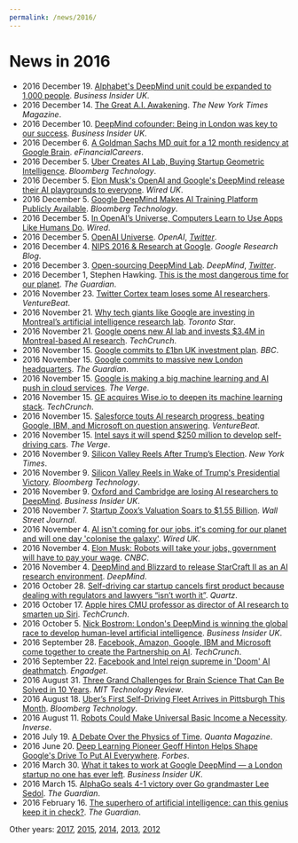 ```yaml
---
permalink: /news/2016/
---
```

# News in 2016

* 2016 December 19. [Alphabet's DeepMind unit could be expanded to 1,000 people](http://uk.businessinsider.com/alphabet-deepmind-could-be-expanded-1000-people-google-london-report-2016-12). *Business Insider UK*.
* 2016 December 14. [The Great A.I. Awakening](https://www.nytimes.com/2016/12/14/magazine/the-great-ai-awakening.html). *The New York Times Magazine*.
* 2016 December 10. [DeepMind cofounder: Being in London was key to our success](http://uk.businessinsider.com/deepmind-cofounder-london-success-google-2016-12). *Business Insider UK*.
* 2016 December 6. [A Goldman Sachs MD quit for a 12 month residency at Google Brain](http://news.efinancialcareers.com/uk-en/267722/goldman-sachs-md-quit-12-month-residency-google-brain/). *eFinancialCareers*.
* 2016 December 5. [Uber Creates AI Lab, Buying Startup Geometric Intelligence](https://www.bloomberg.com/news/articles/2016-12-05/uber-creates-ai-lab-buying-startup-geometric-intelligence). *Bloomberg Technology*.
* 2016 December 5. [Elon Musk's OpenAI and Google's DeepMind release their AI playgrounds to everyone](http://www.wired.co.uk/article/deepmind-labs-google-code-ai). *Wired UK*.
* 2016 December 5. [Google DeepMind Makes AI Training Platform Publicly Available](https://www.bloomberg.com/news/articles/2016-12-05/google-deepmind-makes-ai-training-platform-publicly-available). *Bloomberg Technology*.
* 2016 December 5. [In OpenAI’s Universe, Computers Learn to Use Apps Like Humans Do](https://www.wired.com/2016/12/openais-universe-computers-learn-use-apps-like-humans/). *Wired*.
* 2016 December 5. [OpenAI Universe](https://universe.openai.com/). *OpenAI*, *[Twitter](https://twitter.com/OpenAI/status/805661402937565184)*.
* 2016 December 4. [NIPS 2016 & Research at Google](https://research.googleblog.com/2016/12/nips-2016-research-at-google.html). *Google Research Blog*.
* 2016 December 3. [Open-sourcing DeepMind Lab](https://deepmind.com/blog/open-sourcing-deepmind-lab/). *DeepMind*, *[Twitter](https://twitter.com/DeepMindAI/status/805698876594339840)*.
* 2016 December 1, Stephen Hawking. [This is the most dangerous time for our planet](https://www.theguardian.com/commentisfree/2016/dec/01/stephen-hawking-dangerous-time-planet-inequality). *The Guardian*.
* 2016 November 23. [Twitter Cortex team loses some AI researchers](https://venturebeat.com/2016/11/23/twitter-cortex-team-loses-some-ai-researchers/). *VentureBeat*.
* 2016 November 21. [Why tech giants like Google are investing in Montreal’s artificial intelligence research lab](https://www.thestar.com/business/2016/11/21/montreals-artificial-intelligence-research-lab-attracts-major-tech-firms-like-google.html). *Toronto Star*.
* 2016 November 21. [Google opens new AI lab and invests $3.4M in Montreal-based AI research](https://techcrunch.com/2016/11/21/google-opens-new-ai-lab-and-invests-3-4m-in-montreal-based-ai-research/). *TechCrunch*.
* 2016 November 15. [Google commits to £1bn UK investment plan](http://www.bbc.com/news/business-37988095). *BBC*.
* 2016 November 15. [Google commits to massive new London headquarters](https://www.theguardian.com/technology/2016/nov/15/google-commits-to-massive-new-london-hq). *The Guardian*.
* 2016 November 15. [Google is making a big machine learning and AI push in cloud services](http://www.theverge.com/2016/11/15/13640420/google-cloud-service-machine-learning-ai-translation-computer-vision). *The Verge*.
* 2016 November 15. [GE acquires Wise.io to deepen its machine learning stack](https://techcrunch.com/2016/11/15/ge-acquires-wise-io-to-deepen-its-machine-learning-stack/). *TechCrunch*.
* 2016 November 15. [Salesforce touts AI research progress, beating Google, IBM, and Microsoft on question answering](https://venturebeat.com/2016/11/15/salesforce-touts-ai-research-progress-beating-google-ibm-and-microsoft-on-question-answering/). *VentureBeat*.
* 2016 November 15. [Intel says it will spend $250 million to develop self-driving cars](http://www.theverge.com/2016/11/15/13641772/intel-250-million-self-driving-cars-la-auto-show). *The Verge*.
* 2016 November 9. [Silicon Valley Reels After Trump’s Election](https://www.nytimes.com/2016/11/10/technology/trump-election-silicon-valley-reels.html). *New York Times*.
* 2016 November 9. [Silicon Valley Reels in Wake of Trump's Presidential Victory](https://www.bloomberg.com/news/articles/2016-11-09/tech-fears-the-unknown-with-a-president-trump). *Bloomberg Technology*.
* 2016 November 9. [Oxford and Cambridge are losing AI researchers to DeepMind](http://uk.businessinsider.com/oxbridge-ai-researchers-to-deepmind-2016-11). *Business Insider UK*.
* 2016 November 7. [Startup Zoox’s Valuation Soars to $1.55 Billion](https://www.wsj.com/articles/startup-zooxs-valuation-soars-to-1-55-billion-1478514602). *Wall Street Journal*.
* 2016 November 4. [AI isn't coming for our jobs, it's coming for our planet and will one day 'colonise the galaxy'](http://www.wired.co.uk/article/jurgen-schmidhuber-artificial-intelligence-very-deep-learning). *Wired UK*.
* 2016 November 4. [Elon Musk: Robots will take your jobs, government will have to pay your wage](http://www.cnbc.com/2016/11/04/elon-musk-robots-will-take-your-jobs-government-will-have-to-pay-your-wage.html). *CNBC*.
* 2016 November 4. [DeepMind and Blizzard to release StarCraft II as an AI research environment](https://deepmind.com/blog/deepmind-and-blizzard-release-starcraft-ii-ai-research-environment/). *DeepMind*.
* 2016 October 28. [Self-driving car startup cancels first product because dealing with regulators and lawyers “isn’t worth it”](https://qz.com/822113/self-driving-car-startup-comma-ai-cancels-first-product-dealing-with-regulator-and-lawyers-isnt-worth-it/). *Quartz*.
* 2016 October 17. [Apple hires CMU professor as director of AI research to smarten up Siri](https://techcrunch.com/2016/10/17/apple-hires-cmu-professor-as-director-of-ai-research-to-smarten-up-siri/). *TechCrunch*.
* 2016 October 5. [Nick Bostrom: London's DeepMind is winning the global race to develop human-level artificial intelligence](http://www.businessinsider.com/nick-bostrom-deepmind-is-winning-the-ai-race-2016-10). *Business Insider UK*.
* 2016 September 28. [Facebook, Amazon, Google, IBM and Microsoft come together to create the Partnership on AI](https://techcrunch.com/2016/09/28/facebook-amazon-google-ibm-and-microsoft-come-together-to-create-historic-partnership-on-ai/). *TechCrunch*.
* 2016 September 22. [Facebook and Intel reign supreme in 'Doom' AI deathmatch](https://www.engadget.com/2016/09/22/facebook-and-intel-reign-supreme-in-doom-ai-deathmatch/). *Engadget*.
* 2016 August 31. [Three Grand Challenges for Brain Science That Can Be Solved in 10 Years](https://www.technologyreview.com/s/602274/three-grand-challenges-for-brain-science-that-can-be-solved-in-10-years/). *MIT Technology Review*.
* 2016 August 18. [Uber’s First Self-Driving Fleet Arrives in Pittsburgh This Month](https://www.bloomberg.com/news/features/2016-08-18/uber-s-first-self-driving-fleet-arrives-in-pittsburgh-this-month-is06r7on). *Bloomberg Technology*.
* 2016 August 11. [Robots Could Make Universal Basic Income a Necessity](https://www.inverse.com/article/18443-automation-will-make-universal-basic-income-a-necessity). *Inverse*.
* 2016 July 19. [A Debate Over the Physics of Time](https://www.quantamagazine.org/20160719-time-and-cosmology/). *Quanta Magazine*.
* 2016 June 20. [Deep Learning Pioneer Geoff Hinton Helps Shape Google's Drive To Put AI Everywhere](https://www.forbes.com/sites/peterhigh/2016/06/20/deep-learning-pioneer-geoff-hinton-helps-shape-googles-drive-to-put-ai-everywhere/). *Forbes*.
* 2016 March 30. [What it takes to work at Google DeepMind — a London startup no one has ever left](http://www.businessinsider.com/heres-what-it-takes-to-work-at-google-deepmind-an-ai-lab-that-no-one-has-ever-left-2016-3). *Business Insider UK*.
* 2016 March 15. [AlphaGo seals 4-1 victory over Go grandmaster Lee Sedol](https://www.theguardian.com/technology/2016/mar/15/googles-alphago-seals-4-1-victory-over-grandmaster-lee-sedol). *The Guardian*.
* 2016 February 16. [The superhero of artificial intelligence: can this genius keep it in check?](https://www.theguardian.com/technology/2016/feb/16/demis-hassabis-artificial-intelligence-deepmind-alphago). *The Guardian*.

Other years: [2017](http://realai.org/news/), [2015](http://realai.org/news/2015/), [2014](http://realai.org/news/2014/), [2013](http://realai.org/2013/), [2012](http://realai.org/2012/)
